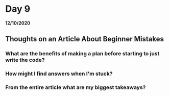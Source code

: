 # Day 9
__12/10/2020__

## Thoughts on an Article About Beginner Mistakes

### What are the benefits of making a plan before starting to just write the code?

### How might I find answers when I'm stuck?

### From the entire article what are my biggest takeaways?